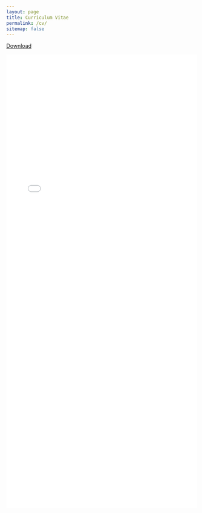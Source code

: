 ```yaml
---
layout: page
title: Curriculum Vitae
permalink: /cv/
sitemap: false
---
```


<!-- ![CV failed to load][eng-cv-png-path] -->

<a href='/assets/files/cv_english.pdf' download='Jinsen_Liu_CV'><span class="icon-download2"></span> Download</a>

<embed src="/assets/files/cv_english.pdf" width='100%' height='1200px'  type="application/pdf">

<!-- <a href='/assets/files/cv_chinese.pdf' download='刘锦森_中文简历'>Click here to download a copy of my CV in Chinese</a> -->



[chinese-cv-png-path]: /assets/files/cv_chinese.png
[eng-cv-png-path]: /assets/files/cv_english.png
[chinese-cv-pdf-path]: /assets/files/cv_chinese.pdf
[eng-cv-pdf-path]: /assets/files/cv_english.pdf
